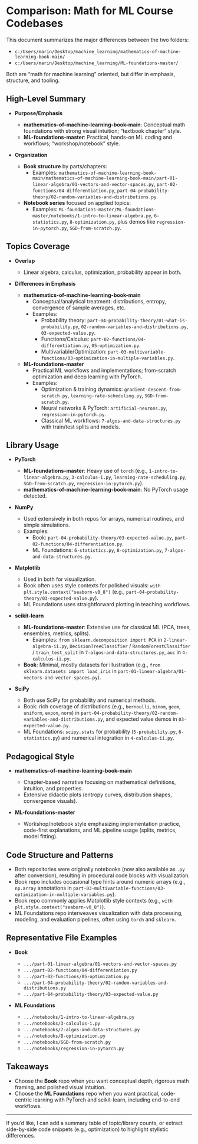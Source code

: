 # Comparison: Math for ML Course Codebases

This document summarizes the major differences between the two folders:

- `c:/Users/marin/Desktop/machine_learning/mathematics-of-machine-learning-book-main/`
- `c:/Users/marin/Desktop/machine_learning/ML-foundations-master/`

Both are “math for machine learning” oriented, but differ in emphasis, structure, and tooling.

## High-Level Summary

- **Purpose/Emphasis**
  - **mathematics-of-machine-learning-book-main**: Conceptual math foundations with strong visual intuition; “textbook chapter” style.
  - **ML-foundations-master**: Practical, hands-on ML coding and workflows; “workshop/notebook” style.

- **Organization**
  - **Book structure** by parts/chapters:
    - Examples: `mathematics-of-machine-learning-book-main/mathematics-of-machine-learning-book-main/part-01-linear-algebra/01-vectors-and-vector-spaces.py`, `part-02-functions/04-differentiation.py`, `part-04-probability-theory/02-random-variables-and-distributions.py`.
  - **Notebook series** focused on applied topics:
    - Examples: `ML-foundations-master/ML-foundations-master/notebooks/1-intro-to-linear-algebra.py`, `6-statistics.py`, `8-optimization.py`, plus demos like `regression-in-pytorch.py`, `SGD-from-scratch.py`.

## Topics Coverage

- **Overlap**
  - Linear algebra, calculus, optimization, probability appear in both.

- **Differences in Emphasis**
  - **mathematics-of-machine-learning-book-main**
    - Conceptual/analytical treatment: distributions, entropy, convergence of sample averages, etc.
    - Examples:
      - Probability theory: `part-04-probability-theory/01-what-is-probability.py`, `02-random-variables-and-distributions.py`, `03-expected-value.py`.
      - Functions/Calculus: `part-02-functions/04-differentiation.py`, `05-optimization.py`.
      - Multivariable/Optimization: `part-03-multivariable-functions/03-optimization-in-multiple-variables.py`.
  - **ML-foundations-master**
    - Practical ML workflows and implementations; from-scratch optimization and deep learning with PyTorch.
    - Examples:
      - Optimization & training dynamics: `gradient-descent-from-scratch.py`, `learning-rate-scheduling.py`, `SGD-from-scratch.py`.
      - Neural networks & PyTorch: `artificial-neurons.py`, `regression-in-pytorch.py`.
      - Classical ML workflows: `7-algos-and-data-structures.py` with train/test splits and models.

## Library Usage

- **PyTorch**
  - **ML-foundations-master**: Heavy use of `torch` (e.g., `1-intro-to-linear-algebra.py`, `3-calculus-i.py`, `learning-rate-scheduling.py`, `SGD-from-scratch.py`, `regression-in-pytorch.py`).
  - **mathematics-of-machine-learning-book-main**: No PyTorch usage detected.

- **NumPy**
  - Used extensively in both repos for arrays, numerical routines, and simple simulations.
  - Examples:
    - Book: `part-04-probability-theory/03-expected-value.py`, `part-02-functions/04-differentiation.py`.
    - ML Foundations: `6-statistics.py`, `8-optimization.py`, `7-algos-and-data-structures.py`.

- **Matplotlib**
  - Used in both for visualization.
  - Book often uses style contexts for polished visuals: `with plt.style.context("seaborn-v0_8")` (e.g., `part-04-probability-theory/03-expected-value.py`).
  - ML Foundations uses straightforward plotting in teaching workflows.

- **scikit-learn**
  - **ML-foundations-master**: Extensive use for classical ML (PCA, trees, ensembles, metrics, splits).
    - Examples: `from sklearn.decomposition import PCA` in `2-linear-algebra-ii.py`, `DecisionTreeClassifier` / `RandomForestClassifier` / `train_test_split` in `7-algos-and-data-structures.py`, `auc` in `4-calculus-ii.py`.
  - **Book**: Minimal, mostly datasets for illustration (e.g., `from sklearn.datasets import load_iris` in `part-01-linear-algebra/01-vectors-and-vector-spaces.py`).

- **SciPy**
  - Both use SciPy for probability and numerical methods.
  - Book: rich coverage of distributions (e.g., `bernoulli`, `binom`, `geom`, `uniform`, `expon`, `norm`) in `part-04-probability-theory/02-random-variables-and-distributions.py`, and expected value demos in `03-expected-value.py`.
  - ML Foundations: `scipy.stats` for probability (`5-probability.py`, `6-statistics.py`) and numerical integration in `4-calculus-ii.py`.

## Pedagogical Style

- **mathematics-of-machine-learning-book-main**
  - Chapter-based narrative focusing on mathematical definitions, intuition, and properties.
  - Extensive didactic plots (entropy curves, distribution shapes, convergence visuals).

- **ML-foundations-master**
  - Workshop/notebook style emphasizing implementation practice, code-first explanations, and ML pipeline usage (splits, metrics, model fitting).

## Code Structure and Patterns

- Both repositories were originally notebooks (now also available as `.py` after conversion), resulting in procedural code blocks with visualization.
- Book repo includes occasional type hints around numeric arrays (e.g., `np.array` annotations in `part-03-multivariable-functions/03-optimization-in-multiple-variables.py`).
- Book repo commonly applies Matplotlib style contexts (e.g., `with plt.style.context("seaborn-v0_8")`).
- ML Foundations repo interweaves visualization with data processing, modeling, and evaluation pipelines, often using `torch` and `sklearn`.

## Representative File Examples

- **Book**
  - `.../part-01-linear-algebra/01-vectors-and-vector-spaces.py`
  - `.../part-02-functions/04-differentiation.py`
  - `.../part-02-functions/05-optimization.py`
  - `.../part-04-probability-theory/02-random-variables-and-distributions.py`
  - `.../part-04-probability-theory/03-expected-value.py`

- **ML Foundations**
  - `.../notebooks/1-intro-to-linear-algebra.py`
  - `.../notebooks/3-calculus-i.py`
  - `.../notebooks/7-algos-and-data-structures.py`
  - `.../notebooks/8-optimization.py`
  - `.../notebooks/SGD-from-scratch.py`
  - `.../notebooks/regression-in-pytorch.py`

## Takeaways

- Choose the **Book** repo when you want conceptual depth, rigorous math framing, and polished visual intuition.
- Choose the **ML Foundations** repo when you want practical, code-centric learning with PyTorch and scikit-learn, including end-to-end workflows.

---

If you’d like, I can add a summary table of topic/library counts, or extract side-by-side code snippets (e.g., optimization) to highlight stylistic differences.
